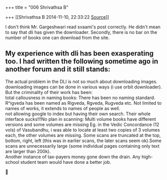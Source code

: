 +++
title = "006 Shrivathsa B"

+++
[[Shrivathsa B	2014-11-10, 22:33:22 [Source](https://groups.google.com/g/samskrita/c/z1YkAzFqdSM)]]



I don't think Mr. Gargeshwari read svaami's post correctly. He didn't mean to say that dli has given the downloader. Secondly, there is no bar on the number of books one can download from the site.

My experience with dli has been exasperating too. I had written the following sometime ago in another forum and it still stands:  
------------  
The actual problem in the DLI is not so much about downloading images. downloading images can be done in various ways (i use orbit downloader). But the criminality of their work has been:  
total callousness in naming books: There has been no naming standard. R^igveda has been named as Rigveda, Rgveda, Rugveda etc. Not limited to names of works, it extends to names of people as well.  
not allowing google to index but having their own search. Their whole interface sucks!!!No plan in scanning: Multi volume books have different versions and some volumes are missing Eg. in the Vedic Concordance (12 vols) of Vasubandhu, i was able to locate at least two copies of 3 volumes each, the other volumes are missing. Some scans are truncated at the top, bottom, right, left (this was in earlier scans, the later scans seem ok).Some scans are unnecessarily large (some individual pages containing only text are larger than 200k).  
Another instance of tax-payers money gone down the drain. Any high-school student team would have done a better job.




